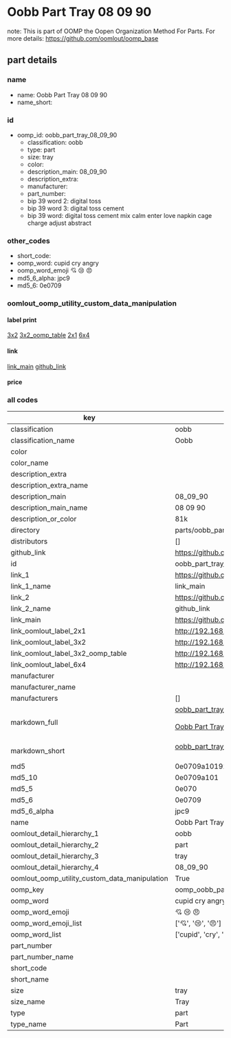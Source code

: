 # Oobb Part Tray 08 09 90  

note: This is part of OOMP the Oopen Organization Method For Parts. For more details: https://github.com/oomlout/oomp_base

##  part details





### name
* name: Oobb Part Tray 08 09 90
* name_short: 
### id
* oomp_id: oobb_part_tray_08_09_90
  * classification: oobb
  * type: part
  * size: tray
  * color: 
  * description_main: 08_09_90
  * description_extra: 
  * manufacturer: 
  * part_number: 
  * bip 39 word 2: digital toss
  * bip 39 word 3: digital toss cement
  * bip 39 word: digital toss cement mix calm enter love napkin cage charge adjust abstract

### other_codes
* short_code: 
* oomp_word: cupid cry angry
* oomp_word_emoji :cupid: :cry: :angry:
* md5_6_alpha: jpc9
* md5_6: 0e0709






### oomlout_oomp_utility_custom_data_manipulation
#### label print
[3x2](http://192.168.1.245:1112/?label=oomp%20jpc9)
[3x2_oomp_table](http://192.168.1.107:1112/?label=oomp%20jpc9)
[2x1](http://192.168.1.242:1112/?label=oomp%20jpc9)
[6x4](http://192.168.1.55:1112/?label=oomp%20jpc9)    

#### link

[link_main](https://github.com/oomlout/oomlout_oomp_current_version_messy/tree/main/parts/oobb_part_tray_08_09_90) [github_link](https://github.com/oomlout/oomlout_oomp_part_src/tree/main/parts/oobb_part_tray_08_09_90)                             

#### price







### all codes 
| key | value |  
| --- | --- |  
| classification | oobb |  
| classification_name | Oobb |  
| color |  |  
| color_name |  |  
| description_extra |  |  
| description_extra_name |  |  
| description_main | 08_09_90 |  
| description_main_name | 08 09 90 |  
| description_or_color | 81k |  
| directory | parts/oobb_part_tray_08_09_90 |  
| distributors | [] |  
| github_link | https://github.com/oomlout/oomlout_oomp_part_src/tree/main/parts/oobb_part_tray_08_09_90 |  
| id | oobb_part_tray_08_09_90 |  
| link_1 | https://github.com/oomlout/oomlout_oomp_current_version_messy/tree/main/parts/oobb_part_tray_08_09_90 |  
| link_1_name | link_main |  
| link_2 | https://github.com/oomlout/oomlout_oomp_part_src/tree/main/parts/oobb_part_tray_08_09_90 |  
| link_2_name | github_link |  
| link_main | https://github.com/oomlout/oomlout_oomp_current_version_messy/tree/main/parts/oobb_part_tray_08_09_90 |  
| link_oomlout_label_2x1 | http://192.168.1.242:1112/?label=oomp%20jpc9 |  
| link_oomlout_label_3x2 | http://192.168.1.245:1112/?label=oomp%20jpc9 |  
| link_oomlout_label_3x2_oomp_table | http://192.168.1.107:1112/?label=oomp%20jpc9 |  
| link_oomlout_label_6x4 | http://192.168.1.55:1112/?label=oomp%20jpc9 |  
| manufacturer |  |  
| manufacturer_name |  |  
| manufacturers | [] |  
| markdown_full | [oobb_part_tray_08_09_90](https://github.com/oomlout/oomlout_oomp_current_version_messy/tree/main/parts/oobb_part_tray_08_09_90)<br>[](https://github.com/oomlout/oomlout_oomp_current_version_messy/tree/main/parts/oobb_part_tray_08_09_90)<br>[Oobb Part Tray 08 09 90](https://github.com/oomlout/oomlout_oomp_current_version_messy/tree/main/parts/oobb_part_tray_08_09_90)<br><br> |  
| markdown_short | [oobb_part_tray_08_09_90](https://github.com/oomlout/oomlout_oomp_current_version_messy/tree/main/parts/oobb_part_tray_08_09_90)<br><br> |  
| md5 | 0e0709a10192f08d2d9048e04a7969ef |  
| md5_10 | 0e0709a101 |  
| md5_5 | 0e070 |  
| md5_6 | 0e0709 |  
| md5_6_alpha | jpc9 |  
| name | Oobb Part Tray 08 09 90 |  
| oomlout_detail_hierarchy_1 | oobb |  
| oomlout_detail_hierarchy_2 | part |  
| oomlout_detail_hierarchy_3 | tray |  
| oomlout_detail_hierarchy_4 | 08_09_90 |  
| oomlout_oomp_utility_custom_data_manipulation | True |  
| oomp_key | oomp_oobb_part_tray_08_09_90 |  
| oomp_word | cupid cry angry |  
| oomp_word_emoji | :cupid: :cry: :angry: |  
| oomp_word_emoji_list | [':cupid:', ':cry:', ':angry:'] |  
| oomp_word_list | ['cupid', 'cry', 'angry'] |  
| part_number |  |  
| part_number_name |  |  
| short_code |  |  
| short_name |  |  
| size | tray |  
| size_name | Tray |  
| type | part |  
| type_name | Part |  
